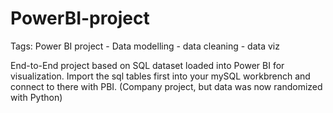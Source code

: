 # PowerBI-project
Tags: Power BI project - Data modelling - data cleaning - data viz

End-to-End project based on SQL dataset loaded into Power BI for visualization.
Import the sql tables first into your mySQL workbrench and connect to there with PBI.
(Company project, but data was now randomized with Python)

